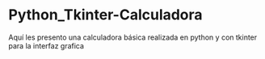 # Python_Tkinter-Calculadora
Aquí les presento una calculadora básica realizada en python y con tkinter para la interfaz grafica
